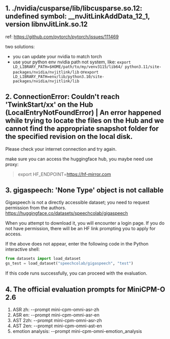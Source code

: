 

## 1.  ./nvidia/cusparse/lib/libcusparse.so.12: undefined symbol: __nvJitLinkAddData_12_1, version libnvJitLink.so.12

ref:
https://github.com/pytorch/pytorch/issues/111469

two solutions:
- you can update your nvidia to match torch
- use your python env nvidia path not system, like: `export LD_LIBRARY_PATH=$HOME/path/to/my/venv3115/lib64/
python3.11/site-packages/nvidia/nvjitlink/lib` or`export LD_LIBRARY_PATH=env/lib/python3.10/site-packages/nvidia/nvjitlink/lib`

## 2. ConnectionError: Couldn't reach 'TwinkStart/xx' on the Hub (LocalEntryNotFoundError) | An error happened while trying to locate the files on the Hub and we cannot find the appropriate snapshot folder for the specified revision on the local disk.
Please check your internet connection and try again.


make sure you can access the huggingface hub, you maybe need use proxy:

> export HF_ENDPOINT=https://hf-mirror.com


## 3. gigaspeech: 'None Type' object is not callable

Gigaspeech is not a directly accessible dataset; you need to request permission from the authors.
https://huggingface.co/datasets/speechcolab/gigaspeech

When you attempt to download it, you will encounter a login page. If you do not have permission, there will be an HF link prompting you to apply for access.

If the above does not appear, enter the following code in the Python interactive shell:

```python
from datasets import load_dataset
gs_test = load_dataset("speechcolab/gigaspeech", "test")
```

If this code runs successfully, you can proceed with the evaluation.

## 4. The official evaluation prompts for MiniCPM-O 2.6

1. ASR zh: --prompt mini-cpm-omni-asr-zh
2. ASR en: --prompt mini-cpm-omni-asr-en
3. AST 2zh: --prompt mini-cpm-omni-asr-zh
4. AST 2en: --prompt mini-cpm-omni-ast-en
5. emotion analysis: --prompt mini-cpm-omni-emotion_analysis
